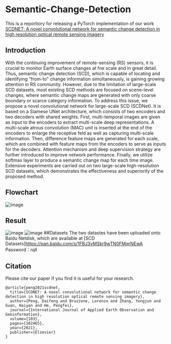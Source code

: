 # Semantic-Change-Detection
This is a reporitory for releasing a PyTorch implementation of our work [SCDNET: A novel convolutional network for semantic change detection in
high resolution optical remote sensing imagery](https://www.sciencedirect.com/science/article/pii/S0303243421001720)
## Introduction
With the continuing improvement of remote-sensing (RS) sensors, it is crucial to monitor Earth surface changes at
fne scale and in great detail. Thus, semantic change detection (SCD), which is capable of locating and identifying
“from-to” change information simultaneously, is gaining growing attention in RS community. However, due to
the limitation of large-scale SCD datasets, most existing SCD methods are focused on scene-level changes, where
semantic change maps are generated with only coarse boundary or scarce category information. To address this
issue, we propose a novel convolutional network for large-scale SCD (SCDNet). It is based on a Siamese UNet
architecture, which consists of two encoders and two decoders with shared weights. First, multi-temporal images
are given as input to the encoders to extract multi-scale deep representations. A multi-scale atrous convolution
(MAC) unit is inserted at the end of the encoders to enlarge the receptive feld as well as capturing multi-scale
information. Then, difference feature maps are generated for each scale, which are combined with feature maps
from the encoders to serve as inputs for the decoders. Attention mechanism and deep supervision strategy are
further introduced to improve network performance. Finally, we utilize softmax layer to produce a semantic
change map for each time image. Extensive experiments are carried out on two large-scale high-resolution SCD
datasets, which demonstrates the effectiveness and superiority of the proposed method.
## Flowchart
![image](https://user-images.githubusercontent.com/20106991/133845363-a0bf9e61-609b-4ffb-b675-a003fe2396c9.png)
## Result
![image](https://user-images.githubusercontent.com/20106991/133845431-0578364c-f815-4342-ac55-365b7cc70ee8.png)
![image](https://user-images.githubusercontent.com/20106991/133845478-a891ff7c-e76f-45ef-a8bd-231e32e658a5.png)
##Datasets
The two datastes have been uploaded onto Baidu Netdisk, which are available at [SCD Datasets]https://pan.baidu.com/s/1FBJ3yMSkr9wTN0FMqrNEwA  Password：rqll


## Citation
Please cite our paper if you find it is useful for your research.
```
@article{peng2021scdnet,
  title={SCDNET: A novel convolutional network for semantic change detection in high resolution optical remote sensing imagery},
  author={Peng, Daifeng and Bruzzone, Lorenzo and Zhang, Yongjun and Guan, Haiyan and He, Pengfei},
  journal={International Journal of Applied Earth Observation and Geoinformation},
  volume={103},
  pages={102465},
  year={2021},
  publisher={Elsevier}
}
```
